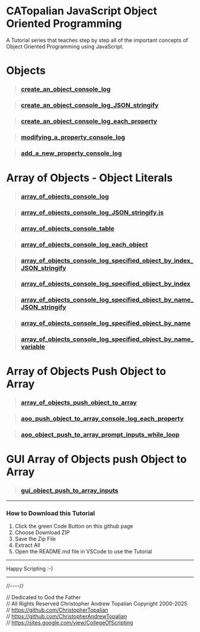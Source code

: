 # CATopalian JavaScript Object Oriented Programming
A Tutorial series that teaches step by step all of the important concepts of Object Oriented Programming using JavaScript.

# Objects

> ### [create_an_object_console_log](src/js/001_objects/001_create_an_object_console_log.js)  

> ### [create_an_object_console_log_JSON_stringify](src/js/001_objects/002_create_an_object_console_log_JSON_stringify.js)  

> ### [create_an_object_console_log_each_property](src/js/001_objects/003_create_an_object_console_log_each_property.js)  

> ### [modifying_a_property_console_log](src/js/001_objects/004_modifying_a_property_console_log.js)  

> ### [add_a_new_property_console_log](src/js/001_objects/005_add_a_new_property_console_log.js)  

> ## 

# Array of Objects - Object Literals  

> ### [array_of_objects_console_log](src/js/002_array_of_objects_object_literals/001_aoo_console_log.js)  

> ### [array_of_objects_console_log_JSON_stringify.js](src/js/002_array_of_objects_object_literals/002_aoo_console_log_JSON_stringify.js)  

> ### [array_of_objects_console_table](src/js/002_array_of_objects_object_literals/003_aoo_console_table.js)  

> ### [array_of_objects_console_log_each_object](src/js/002_array_of_objects_object_literals/004_aoo_console_log_each_object.js)  

> ### [array_of_objects_console_log_specified_object_by_index_JSON_stringify](src/js/002_array_of_objects_object_literals/005_aoo_console_log_specified_object_by_index_JSON_stringify.js)  

> ### [array_of_objects_console_log_specified_object_by_index](src/js/002_array_of_objects_object_literals/006_aoo_console_log_specified_object_by_index.js)  

> ### [array_of_objects_console_log_specified_object_by_name_JSON_stringify](src/js/002_array_of_objects_object_literals/007_aoo_console_log_specified_object_by_name_JSON_stringify.js)  

> ### [array_of_objects_console_log_specified_object_by_name](src/js/002_array_of_objects_object_literals/008_aoo_console_log_specified_object_by_name.js)  

> ### [array_of_objects_console_log_specified_object_by_name_variable](src/js/002_array_of_objects_object_literals/009_aoo_console_log_specified_object_by_name_variable.js)  

> ## 

#  Array of Objects Push Object to Array

> ### [array_of_objects_push_object_to_array](src/js/003_array_of_objects_push_object_to_array/001_aoo_push_object_to_array_console_log.js)  

> ### [aoo_push_object_to_array_console_log_each_property](src/js/003_array_of_objects_push_object_to_array/002_aoo_push_object_to_array_console_log_each_property.js)  

> ### [aoo_object_push_to_array_prompt_inputs_while_loop](src/js/003_array_of_objects_push_object_to_array/003_aoo_object_push_to_array_prompt_inputs_while_loop.js)  

> ## 

# GUI Array of Objects push Object to Array

> ### [gui_object_push_to_array_inputs](src/js/004_gui_array_of_objects_push_object_to_array/004_gui_inputs_object_push_to_array.html)  

---

### How to Download this Tutorial
1. Click the green Code Button on this github page
2. Choose Download ZIP
3. Save the Zip File
4. Extract All
5. Open the README.md file in VSCode to use the Tutorial

---

Happy Scripting :-)

---

//----//

// Dedicated to God the Father  
// All Rights Reserved Christopher Andrew Topalian Copyright 2000-2025  
// https://github.com/ChristopherTopalian  
// https://github.com/ChristopherAndrewTopalian  
// https://sites.google.com/view/CollegeOfScripting

